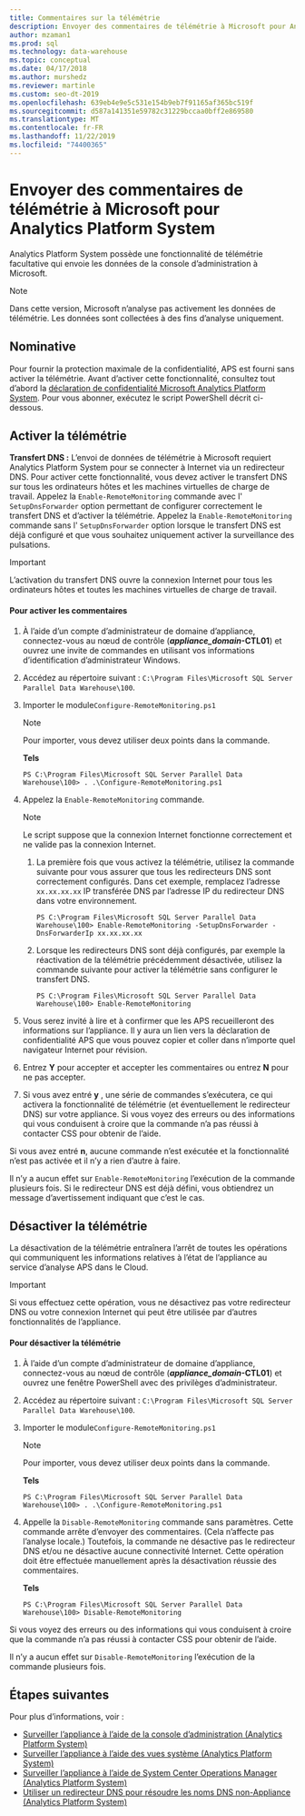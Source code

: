 ```yaml
---
title: Commentaires sur la télémétrie
description: Envoyer des commentaires de télémétrie à Microsoft pour Analytics Platform System.
author: mzaman1
ms.prod: sql
ms.technology: data-warehouse
ms.topic: conceptual
ms.date: 04/17/2018
ms.author: murshedz
ms.reviewer: martinle
ms.custom: seo-dt-2019
ms.openlocfilehash: 639eb4e9e5c531e154b9eb7f91165af365bc519f
ms.sourcegitcommit: d587a141351e59782c31229bccaa0bff2e869580
ms.translationtype: MT
ms.contentlocale: fr-FR
ms.lasthandoff: 11/22/2019
ms.locfileid: "74400365"
---
```

# <a name="send-telemetry-feedback-to-microsoft-for-analytics-platform-system"></a>Envoyer des commentaires de télémétrie à Microsoft pour Analytics Platform System
Analytics Platform System possède une fonctionnalité de télémétrie facultative qui envoie les données de la console d’administration à Microsoft. 
  
> [!NOTE]  
> Dans cette version, Microsoft n’analyse pas activement les données de télémétrie. Les données sont collectées à des fins d’analyse uniquement.  
  
## <a name="privacy"></a>Nominative  
Pour fournir la protection maximale de la confidentialité, APS est fourni sans activer la télémétrie. Avant d’activer cette fonctionnalité, consultez tout d’abord la [déclaration de confidentialité Microsoft Analytics Platform System](https://go.microsoft.com/fwlink/?LinkId=400902). Pour vous abonner, exécutez le script PowerShell décrit ci-dessous.  
  
## <a name="enable"></a>Activer la télémétrie  
**Transfert DNS :** L’envoi de données de télémétrie à Microsoft requiert Analytics Platform System pour se connecter à Internet via un redirecteur DNS. Pour activer cette fonctionnalité, vous devez activer le transfert DNS sur tous les ordinateurs hôtes et les machines virtuelles de charge de travail. Appelez la `Enable-RemoteMonitoring` commande avec l' `SetupDnsForwarder` option permettant de configurer correctement le transfert DNS et d’activer la télémétrie. Appelez la `Enable-RemoteMonitoring` commande sans l' `SetupDnsForwarder` option lorsque le transfert DNS est déjà configuré et que vous souhaitez uniquement activer la surveillance des pulsations.  
  
> [!IMPORTANT]  
> L’activation du transfert DNS ouvre la connexion Internet pour tous les ordinateurs hôtes et toutes les machines virtuelles de charge de travail.  
  
#### <a name="to-enable-feedback"></a>Pour activer les commentaires  
  
1.  À l’aide d’un compte d’administrateur de domaine d’appliance, connectez-vous au nœud de contrôle (<strong>*appliance_domain*-CTL01</strong>) et ouvrez une invite de commandes en utilisant vos informations d’identification d’administrateur Windows.  
  
2.  Accédez au répertoire suivant : `C:\Program Files\Microsoft SQL Server Parallel Data Warehouse\100`.  
  
3.  Importer le module`Configure-RemoteMonitoring.ps1`  
  
    > [!NOTE]  
    > Pour importer, vous devez utiliser deux points dans la commande.  
  
    **Tels**  
  
    ```  
    PS C:\Program Files\Microsoft SQL Server Parallel Data Warehouse\100> . .\Configure-RemoteMonitoring.ps1  
    ```  
  
4.  Appelez la `Enable-RemoteMonitoring` commande.  
  
    > [!NOTE]  
    > Le script suppose que la connexion Internet fonctionne correctement et ne valide pas la connexion Internet.  
  
    1.  La première fois que vous activez la télémétrie, utilisez la commande suivante pour vous assurer que tous les redirecteurs DNS sont correctement configurés. Dans cet exemple, remplacez l’adresse `xx.xx.xx.xx` IP transférée DNS par l’adresse IP du redirecteur DNS dans votre environnement.  
  
        ```  
        PS C:\Program Files\Microsoft SQL Server Parallel Data Warehouse\100> Enable-RemoteMonitoring -SetupDnsForwarder -DnsForwarderIp xx.xx.xx.xx  
        ```  
  
    2.  Lorsque les redirecteurs DNS sont déjà configurés, par exemple la réactivation de la télémétrie précédemment désactivée, utilisez la commande suivante pour activer la télémétrie sans configurer le transfert DNS.  
  
        ```  
        PS C:\Program Files\Microsoft SQL Server Parallel Data Warehouse\100> Enable-RemoteMonitoring  
        ```  
  
5.  Vous serez invité à lire et à confirmer que les APS recueilleront des informations sur l’appliance. Il y aura un lien vers la déclaration de confidentialité APS que vous pouvez copier et coller dans n’importe quel navigateur Internet pour révision.  
  
6.  Entrez **Y** pour accepter et accepter les commentaires ou entrez **N** pour ne pas accepter.  
  
7.  Si vous avez entré **y** , une série de commandes s’exécutera, ce qui activera la fonctionnalité de télémétrie (et éventuellement le redirecteur DNS) sur votre appliance. Si vous voyez des erreurs ou des informations qui vous conduisent à croire que la commande n’a pas réussi à contacter CSS pour obtenir de l’aide.  
  
Si vous avez entré **n**, aucune commande n’est exécutée et la fonctionnalité n’est pas activée et il n’y a rien d’autre à faire.  
  
Il n’y a aucun effet sur `Enable-RemoteMonitoring` l’exécution de la commande plusieurs fois. Si le redirecteur DNS est déjà défini, vous obtiendrez un message d’avertissement indiquant que c’est le cas.  
  
## <a name="disable"></a>Désactiver la télémétrie  
La désactivation de la télémétrie entraînera l’arrêt de toutes les opérations qui communiquent les informations relatives à l’état de l’appliance au service d’analyse APS dans le Cloud.  
  
> [!IMPORTANT]  
> Si vous effectuez cette opération, vous ne désactivez pas votre redirecteur DNS ou votre connexion Internet qui peut être utilisée par d’autres fonctionnalités de l’appliance.  
  
#### <a name="to-disable-telemetry"></a>Pour désactiver la télémétrie  
  
1.  À l’aide d’un compte d’administrateur de domaine d’appliance, connectez-vous au nœud de contrôle (<strong>*appliance_domain*-CTL01</strong>) et ouvrez une fenêtre PowerShell avec des privilèges d’administrateur.  
  
2.  Accédez au répertoire suivant : `C:\Program Files\Microsoft SQL Server Parallel Data Warehouse\100`.  
  
3.  Importer le module`Configure-RemoteMonitoring.ps1`  
  
    > [!NOTE]  
    > Pour importer, vous devez utiliser deux points dans la commande.  
  
    **Tels**  
  
    ```  
    PS C:\Program Files\Microsoft SQL Server Parallel Data Warehouse\100> . .\Configure-RemoteMonitoring.ps1  
    ```  
  
4.  Appelle la `Disable-RemoteMonitoring` commande sans paramètres. Cette commande arrête d’envoyer des commentaires. (Cela n’affecte pas l’analyse locale.) Toutefois, la commande ne désactive pas le redirecteur DNS et/ou ne désactive aucune connectivité Internet. Cette opération doit être effectuée manuellement après la désactivation réussie des commentaires.  
  
    **Tels**  
  
    ```  
    PS C:\Program Files\Microsoft SQL Server Parallel Data Warehouse\100> Disable-RemoteMonitoring  
    ```  
  
Si vous voyez des erreurs ou des informations qui vous conduisent à croire que la commande n’a pas réussi à contacter CSS pour obtenir de l’aide.  
  
Il n’y a aucun effet sur `Disable-RemoteMonitoring` l’exécution de la commande plusieurs fois.  
  
## <a name="next-steps"></a>Étapes suivantes
Pour plus d’informations, voir :
- [Surveiller l’appliance à l’aide de la console d’administration &#40;Analytics Platform System&#41;](monitor-the-appliance-by-using-the-admin-console.md)  
- [Surveiller l’appliance à l’aide des vues système &#40;Analytics Platform System&#41;](monitor-the-appliance-by-using-system-views.md)  
- [Surveiller l’appliance à l’aide de System Center Operations Manager &#40;Analytics Platform System&#41;](monitor-the-appliance-by-using-system-center-operations-manager.md)  
- [Utiliser un redirecteur DNS pour résoudre les noms DNS non-Appliance &#40;Analytics Platform System&#41;](use-a-dns-forwarder-to-resolve-non-appliance-dns-names.md)  
  
